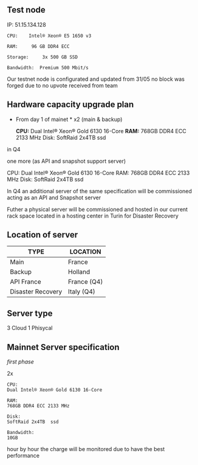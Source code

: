 ## Test node

IP: 51.15.134.128

    CPU:    Intel® Xeon® E5 1650 v3

    RAM:     96 GB DDR4 ECC

    Storage:     3x 500 GB SSD

    Bandwidth:  Premium 500 Mbit/s

Our testnet node is configurated and updated from 31/05 no block was forged due to no upvote received from team


## Hardware capacity upgrade plan

* From day 1 of mainet *
x2 (main & backup)

    **CPU:**  Dual Intel® Xeon® Gold 6130 16-Core
    __RAM:__  768GB DDR4 ECC 2133 MHz
    Disk:  SoftRaid 2x4TB  ssd

in Q4

one more (as API and snapshot support server)

  CPU:  Dual Intel® Xeon® Gold 6130 16-Core
  RAM:  768GB DDR4 ECC 2133 MHz
  Disk:  SoftRaid 2x4TB  ssd

In Q4 an additional server of the same specification will be commissioned acting as an API and Snapshot server

Futher a physical server will be commissioned and hosted in our current rack space located in a hosting center in Turin for Disaster Recovery

## Location of server

TYPE | LOCATION
------------ | -------------
 Main | France
 Backup | Holland
 API France | France (Q4)
 Disaster Recovery | Italy    (Q4)


## Server type

3 Cloud
1 Phisycal


## Mainnet Server specification

*first phase*

  2x
  
    CPU:  
    Dual Intel® Xeon® Gold 6130 16-Core
    
    RAM:  
    768GB DDR4 ECC 2133 MHz
    
    Disk:  
    SoftRaid 2x4TB  ssd
    
    Bandwidth:
    10GB

hour by hour the charge will be monitored due to have the best performance

